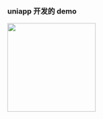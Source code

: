 
<h3>uniapp 开发的 demo</h3>
<img src="https://github.com/wangzhongquan/uniapp-demo-1/blob/master/screen/1.png"
 width="200" />